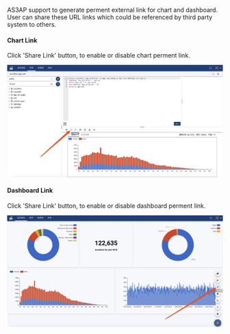 AS3AP support to generate perment external link for chart and dashboard.<br>
User can share these URL links which could be referenced by third party system to others.

#### Chart Link

Click 'Share Link' button, to enable or disable chart perment link.

![ChartLink](chart_link.jpg)

#### Dashboard Link

Click 'Share Link' button, to enable or disable dashboard perment link.

![DashLink](dashboard_link.jpg)
